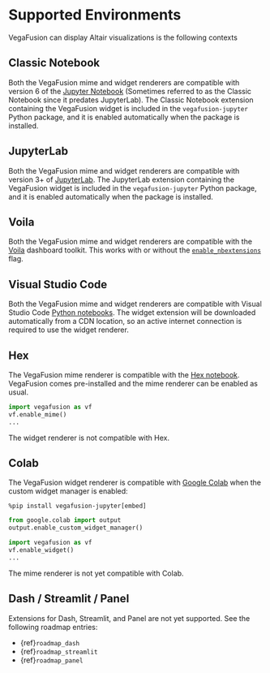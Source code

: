 # Supported Environments
VegaFusion can display Altair visualizations is the following contexts

## Classic Notebook
Both the VegaFusion mime and widget renderers are compatible with version 6 of the [Jupyter Notebook](https://github.com/jupyter/notebook) (Sometimes referred to as the Classic Notebook since it predates JupyterLab). The Classic Notebook extension containing the VegaFusion widget is included in the `vegafusion-jupyter` Python package, and it is enabled automatically when the package is installed. 

## JupyterLab
Both the VegaFusion mime and widget renderers are compatible with version 3+ of [JupyterLab](https://github.com/jupyterlab/jupyterlab).  The JupyterLab extension containing the VegaFusion widget is included in the `vegafusion-jupyter` Python package, and it is enabled automatically when the package is installed.

## Voila
Both the VegaFusion mime and widget renderers are compatible with the [Voila](https://github.com/voila-dashboards/voila) dashboard toolkit. This works with or without the [`enable_nbextensions`](https://voila.readthedocs.io/en/latest/using.html#using-third-party-widgets-with-voila) flag. 

## Visual Studio Code
Both the VegaFusion mime and widget renderers are compatible with Visual Studio Code [Python notebooks](https://code.visualstudio.com/docs/datascience/jupyter-notebooks). The widget extension will be downloaded automatically from a CDN location, so an active internet connection is required to use the widget renderer.

## Hex
The VegaFusion mime renderer is compatible with the [Hex notebook](https://hex.tech/). VegaFusion comes pre-installed and the mime renderer can be enabled as usual.

```python
import vegafusion as vf
vf.enable_mime()
...
```

The widget renderer is not compatible with Hex.

## Colab
The VegaFusion widget renderer is compatible with [Google Colab](https://colab.research.google.com/) when the custom widget manager is enabled:

```
%pip install vegafusion-jupyter[embed]
```
```python
from google.colab import output
output.enable_custom_widget_manager()

import vegafusion as vf
vf.enable_widget()
...
```

The mime renderer is not yet compatible with Colab.

## Dash / Streamlit / Panel
Extensions for Dash, Streamlit, and Panel are not yet supported. See the following roadmap entries:
 - {ref}`roadmap_dash`
 - {ref}`roadmap_streamlit`
 - {ref}`roadmap_panel`
